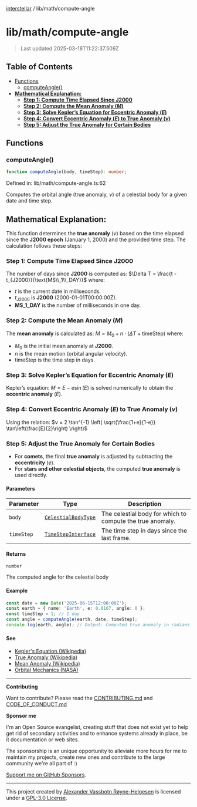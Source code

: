 [interstellar](../../README.md) / lib/math/compute-angle

# lib/math/compute-angle

> Last updated 2025-03-18T11:22:37.509Z

## Table of Contents

- [Functions](#functions)
  - [computeAngle()](#computeangle)
- [**Mathematical Explanation:**](#mathematical-explanation)
  - [**Step 1: Compute Time Elapsed Since J2000**](#step-1-compute-time-elapsed-since-j2000)
  - [**Step 2: Compute the Mean Anomaly ($M$)**](#step-2-compute-the-mean-anomaly-m)
  - [**Step 3: Solve Kepler’s Equation for Eccentric Anomaly ($E$)**](#step-3-solve-keplers-equation-for-eccentric-anomaly-e)
  - [**Step 4: Convert Eccentric Anomaly ($E$) to True Anomaly ($ν$)**](#step-4-convert-eccentric-anomaly-e-to-true-anomaly-ν)
  - [**Step 5: Adjust the True Anomaly for Certain Bodies**](#step-5-adjust-the-true-anomaly-for-certain-bodies)

## Functions

### computeAngle()

```ts
function computeAngle(body, timeStep): number;
```

Defined in: lib/math/compute-angle.ts:62

Computes the orbital angle (true anomaly, $ν$) of a celestial body for a given
date and time step.

## **Mathematical Explanation:**

This function determines the **true anomaly** ($ν$) based on the time elapsed
since the **J2000 epoch** (January 1, 2000) and the provided time step. The
calculation follows these steps:

### **Step 1: Compute Time Elapsed Since J2000**

The number of days since **J2000** is computed as:
$\Delta T = \frac{t - t_{J2000}}{\text{MS\\_1\\_DAY}}$ where:

- $t$ is the current date in milliseconds.
- $t_{J2000}$ is **J2000** (2000-01-01T00:00:00Z).
- **MS_1_DAY** is the number of milliseconds in one day.

### **Step 2: Compute the Mean Anomaly ($M$)**

The **mean anomaly** is calculated as:
$M = M_0 + n \cdot (\Delta T + \text{timeStep})$ where:

- $M_0$ is the initial mean anomaly at **J2000**.
- $n$ is the mean motion (orbital angular velocity).
- $\text{timeStep}$ is the time step in days.

### **Step 3: Solve Kepler’s Equation for Eccentric Anomaly ($E$)**

Kepler’s equation: $M = E - e \sin(E)$ is solved numerically to obtain the
**eccentric anomaly** ($E$).

### **Step 4: Convert Eccentric Anomaly ($E$) to True Anomaly ($ν$)**

Using the relation:
$ν = 2 \tan^{-1} \left( \sqrt{\frac{1+e}{1-e}} \tan\left(\frac{E}{2}\right) \right)$

### **Step 5: Adjust the True Anomaly for Certain Bodies**

- For **comets**, the final **true anomaly** is adjusted by subtracting the
  **eccentricity** ($e$).
- For **stars and other celestial objects**, the computed **true anomaly** is
  used directly.

#### Parameters

| Parameter  | Type                                                                     | Description                                               |
| ---------- | ------------------------------------------------------------------------ | --------------------------------------------------------- |
| `body`     | [`CelestialBodyType`](../../types/celestial-bodies.md#celestialbodytype) | The celestial body for which to compute the true anomaly. |
| `timeStep` | [`TimeStepInterface`](../../types/temporal.md#timestepinterface)         | The time step in days since the last frame.               |

#### Returns

`number`

The computed angle for the celestial body

#### Example

```ts
const date = new Date('2025-06-15T12:00:00Z');
const earth = { name: 'Earth', e: 0.0167, angle: 0 };
const timeStep = 1; // 1 day
const angle = computeAngle(earth, date, timeStep);
console.log(earth, angle); // Output: Computed true anomaly in radians
```

#### See

- [Kepler's Equation (Wikipedia)](https://en.wikipedia.org/wiki/Kepler%27s_equation)
- [True Anomaly (Wikipedia)](https://en.wikipedia.org/wiki/True_anomaly)
- [Mean Anomaly (Wikipedia)](https://en.wikipedia.org/wiki/Mean_anomaly)
- [Orbital Mechanics (NASA)](https://solarsystem.nasa.gov/basics/chapter2-2/)

---

**Contributing**

Want to contribute? Please read the
[CONTRIBUTING.md](https://github.com/phun-ky/interstellar/blob/main/CONTRIBUTING.md)
and
[CODE_OF_CONDUCT.md](https://github.com/phun-ky/interstellar/blob/main/CODE_OF_CONDUCT.md)

**Sponsor me**

I'm an Open Source evangelist, creating stuff that does not exist yet to help
get rid of secondary activities and to enhance systems already in place, be it
documentation or web sites.

The sponsorship is an unique opportunity to alleviate more hours for me to
maintain my projects, create new ones and contribute to the large community
we're all part of :)

[Support me on GitHub Sponsors](https://github.com/sponsors/phun-ky).

---

This project created by [Alexander Vassbotn Røyne-Helgesen](http://phun-ky.net)
is licensed under a
[GPL-3.0 License](https://choosealicense.com/licenses/gpl-3.0/).
